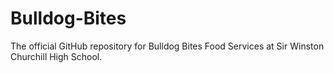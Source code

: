 # Bulldog-Bites
The official GitHub repository for Bulldog Bites Food Services at Sir Winston Churchill High School.
